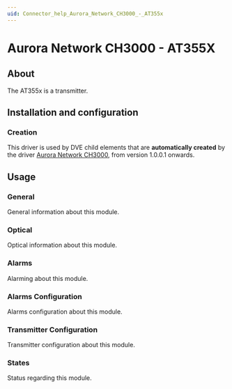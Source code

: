 ```yaml
---
uid: Connector_help_Aurora_Network_CH3000_-_AT355x
---
```


# Aurora Network CH3000 - AT355X

## About

The AT355x is a transmitter.

## Installation and configuration

### Creation

This driver is used by DVE child elements that are **automatically created** by the driver [Aurora Network CH3000](xref:Connector_help_Aurora_Network_CH3000), from version 1.0.0.1 onwards.

## Usage

### General

General information about this module.

### Optical

Optical information about this module.

### Alarms

Alarming about this module.

### Alarms Configuration

Alarms configuration about this module.

### Transmitter Configuration

Transmitter configuration about this module.

### States

Status regarding this module.
